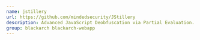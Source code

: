 ```yaml
---
name: jstillery
url: https://github.com/mindedsecurity/JStillery
description: Advanced JavaScript Deobfuscation via Partial Evaluation.
group: blackarch blackarch-webapp
---
```

